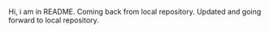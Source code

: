 Hi, i am in README. Coming back from local repository.
Updated and going forward to local repository.
